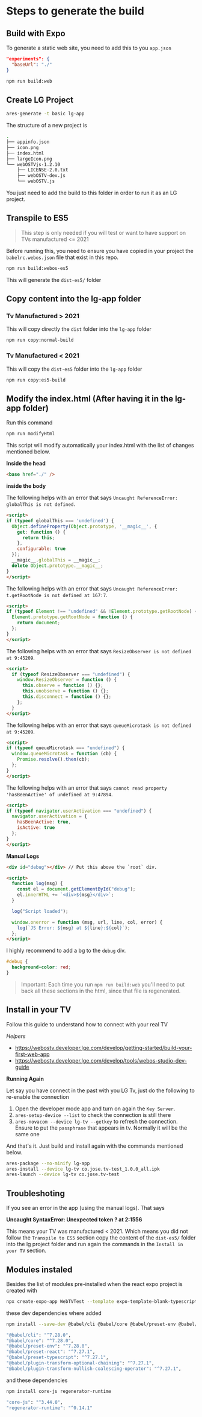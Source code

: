 # Steps to generate the build

## Build with Expo

To generate a static web site, you need to add this to you `app.json`

```json
"experiments": {
  "baseUrl": "./"
}
```

```sh
npm run build:web
```

## Create LG Project

```sh
ares-generate -t basic lg-app
```

The structure of a new project is

```sh
.
├── appinfo.json
├── icon.png
├── index.html
├── largeIcon.png
└── webOSTVjs-1.2.10
    ├── LICENSE-2.0.txt
    ├── webOSTV-dev.js
    └── webOSTV.js
```

You just need to add the build to this folder in order to run it as an LG project.

## Transpile to ES5

>This step is only needed if you will test or want to have support on TVs manufactured <= 2021

Before running this, you need to ensure you have copied in your project the `babelrc.webos.json` file that exist in this repo.

```sh
npm run build:webos-es5
```

This will generate the `dist-es5/` folder

## Copy content into the lg-app folder

### Tv Manufactured > 2021

This will copy directly the `dist` folder into the `lg-app` folder

```sh
npm run copy:normal-build
```

### Tv Manufactured < 2021

This will copy the `dist-es5` folder into the `lg-app` folder

```sh
npm run copy:es5-build
```

## Modify the index.html (After having it in the lg-app folder)

Run this command

```sh
npm run modifyHtml
```

This script will modify automatically your index.html with the list of changes mentioned below.

**Inside the head**

```html
<base href="./" />
```

**inside the body**

The following helps with an error that says `Uncaught ReferenceError: globalThis is not defined`.

```html
<script>
if (typeof globalThis === 'undefined') {
  Object.defineProperty(Object.prototype, '__magic__', {
    get: function () {
      return this;
    },
    configurable: true
  });
  __magic__.globalThis = __magic__;
  delete Object.prototype.__magic__;
}
</script>
```

The following helps with an error that says `Uncaught ReferenceError: t.getRootNode is not defined at 167:7`.

```html
<script>
if (typeof Element !== "undefined" && !Element.prototype.getRootNode) {
  Element.prototype.getRootNode = function () {
    return document;
  };
}
</script>
```

The following helps with an error that says `ResizeObserver is not defined at 9:45209`.

```html
<script>
  if (typeof ResizeObserver === "undefined") {
    window.ResizeObserver = function () {
      this.observe = function () {};
      this.unobserve = function () {};
      this.disconnect = function () {};
    };
  }
</script>
```

The following helps with an error that says `queueMicrotask is not defined at 9:45209`.

```html
<script>
if (typeof queueMicrotask === "undefined") {
  window.queueMicrotask = function (cb) {
    Promise.resolve().then(cb);
  };
}
</script>
```

The following helps with an error that says `cannot read property 'hasBeenActive' of undefined at 9:47894`.

```html
<script>
if (typeof navigator.userActivation === "undefined") {
  navigator.userActivation = {
    hasBeenActive: true,
    isActive: true
  };
}
</script>
```

**Manual Logs**

```html
<div id="debug"></div> // Put this above the `root` div.

<script>
  function log(msg) {
    const el = document.getElementById("debug");
    el.innerHTML += `<div>${msg}</div>`;
  }

  log("Script loaded");

  window.onerror = function (msg, url, line, col, error) {
    log(`JS Error: ${msg} at ${line}:${col}`);
  };
</script>
```

I highly recommend to add a bg to the `debug` div.

```css
#debug {
  background-color: red;
}
```

> Important: Each time you run `npm run build:web` you'll need to put back all these sections in the html, since that file is regenerated.

## Install in your TV

Follow this guide to understand how to connect with your real TV

*Helpers*

- https://webostv.developer.lge.com/develop/getting-started/build-your-first-web-app
- https://webostv.developer.lge.com/develop/tools/webos-studio-dev-guide

**Running Again**

Let say you have connect in the past with you LG Tv, just do the following to re-enable the connection

1) Open the developer mode app and turn on again the `Key Server`.
2) `ares-setup-device --list` to check the connection is still there
3) `ares-novacom --device lg-tv --getkey` to refresh the connection. Ensure to put the `passphrase` that appears in tv. Normally it will be the same one

And that's it. Just build and install again with the commands mentioned below.

```sh
ares-package --no-minify lg-app
ares-install --device lg-tv co.jose.tv-test_1.0.0_all.ipk
ares-launch --device lg-tv co.jose.tv-test
```

## Troubleshoting

If you see an error in the app (using the manual logs). That says

**Uncaught SyntaxError: Unexpected token ? at 2:1556**

This means your TV was manufactured < 2021. Which means you did not follow the `Transpile to ES5` section copy the content of the `dist-es5/` folder into the lg project folder and run again the commands in the `Install in your TV` section.

## Modules instaled

Besides the list of modules pre-installed when the react expo project is created with

```sh
npx create-expo-app WebTVTest --template expo-template-blank-typescript
```

these dev dependencies where added

```sh
npm install --save-dev @babel/cli @babel/core @babel/preset-env @babel/preset-react @babel/preset-typescript @babel/plugin-transform-optional-chaining @babel/plugin-transform-nullish-coalescing-operator

```

```sh
"@babel/cli": "^7.28.0",
"@babel/core": "^7.28.0",
"@babel/preset-env": "^7.28.0",
"@babel/preset-react": "^7.27.1",
"@babel/preset-typescript": "^7.27.1",
"@babel/plugin-transform-optional-chaining": "^7.27.1",
"@babel/plugin-transform-nullish-coalescing-operator": "^7.27.1",
```

and these dependencies

```sh
npm install core-js regenerator-runtime
```

```sh
"core-js": "^3.44.0",
"regenerator-runtime": "^0.14.1"
```